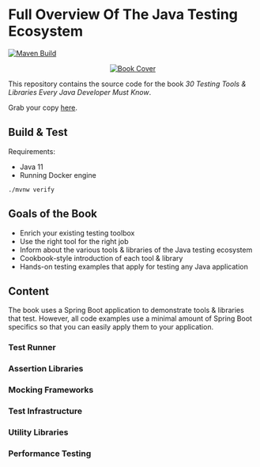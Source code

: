 # Full Overview Of The Java Testing Ecosystem

[![Maven Build](https://github.com/rieckpil/java-testing-ecosystem/actions/workflows/build.yml/badge.svg?branch=master)](https://github.com/rieckpil/java-testing-ecosystem/actions/workflows/build.yml)

<p align="center">
  <a href="https://rieckpil.de/testing-tools-and-libraries-every-java-developer-must-know/">
    <img src="https://rieckpil.de/wp-content/uploads/2021/03/testing-tools-book-cover-design-one-scaled-e1614863325111.jpg" alt=" Book Cover"/>
  </a>
</p>

This repository contains the source code for the book *30 Testing Tools & Libraries Every Java Developer Must Know*.

Grab your copy [here](https://rieckpil.de/testing-tools-and-libraries-every-java-developer-must-know/).

## Build & Test

Requirements:

- Java 11
- Running Docker engine

```
./mvnw verify
```

## Goals of the Book

- Enrich your existing testing toolbox
- Use the right tool for the right job
- Inform about the various tools & libraries of the Java testing ecosystem
- Cookbook-style introduction of each tool & library
- Hands-on testing examples that apply for testing any Java application

## Content

The book uses a Spring Boot application to demonstrate tools & libraries that test. However, all code examples use a minimal amount of Spring Boot specifics so that you can easily apply them to your application.

### Test Runner

### Assertion Libraries

### Mocking Frameworks

### Test Infrastructure

### Utility Libraries

### Performance Testing
